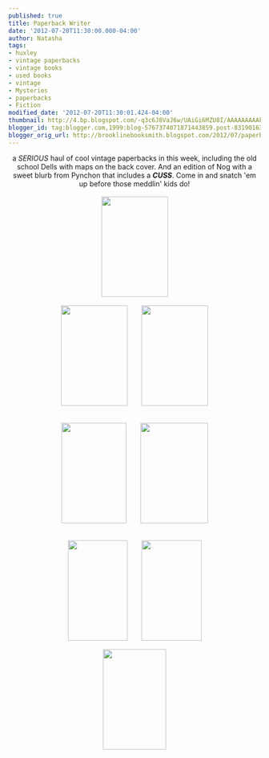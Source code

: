 ```yaml
---
published: true
title: Paperback Writer
date: '2012-07-20T11:30:00.000-04:00'
author: Natasha
tags:
- huxley
- vintage paperbacks
- vintage books
- used books
- vintage
- Mysteries
- paperbacks
- Fiction
modified_date: '2012-07-20T11:30:01.424-04:00'
thumbnail: http://4.bp.blogspot.com/-q3c6J8VaJ6w/UAiGi6MZU8I/AAAAAAAAAkg/_5htCK7lnl8/s72-c/pb4.jpg
blogger_id: tag:blogger.com,1999:blog-5767374071871443859.post-8319016318184438423
blogger_orig_url: http://brooklinebooksmith.blogspot.com/2012/07/paperback-writer.html
---
```


<div class="separator" style="clear: both; text-align: center;">a <i>SERIOUS </i>haul of cool vintage paperbacks in this week, including the old school Dells with maps on the back cover. And an edition of Nog with a sweet blurb from Pynchon that includes a <i><b>CUSS</b></i>. Come in and snatch 'em up before those meddlin' kids do!</div><div class="separator" style="clear: both; text-align: center;"><br /></div><div class="separator" style="clear: both; text-align: center;"><a href="http://4.bp.blogspot.com/-q3c6J8VaJ6w/UAiGi6MZU8I/AAAAAAAAAkg/_5htCK7lnl8/s1600/pb4.jpg" imageanchor="1" style="margin-left: 1em; margin-right: 1em;"><img border="0" height="200" src="http://4.bp.blogspot.com/-q3c6J8VaJ6w/UAiGi6MZU8I/AAAAAAAAAkg/_5htCK7lnl8/s200/pb4.jpg" width="133" /></a></div><div class="separator" style="clear: both; text-align: center;"><br /></div><div class="separator" style="clear: both; text-align: center;"><a href="http://2.bp.blogspot.com/-YjH0nQ56OUE/UAiGYf8KmOI/AAAAAAAAAjw/4VQApZHy6TQ/s1600/pb1.jpg" imageanchor="1" style="margin-left: 1em; margin-right: 1em;"><img border="0" height="200" src="http://2.bp.blogspot.com/-YjH0nQ56OUE/UAiGYf8KmOI/AAAAAAAAAjw/4VQApZHy6TQ/s200/pb1.jpg" width="133" /></a><a href="http://1.bp.blogspot.com/-PaaqulrhNWw/UAiGakD1QtI/AAAAAAAAAj4/7TDQJDw7goU/s1600/pb1a.jpg" imageanchor="1" style="margin-left: 1em; margin-right: 1em;"><img border="0" height="200" src="http://1.bp.blogspot.com/-PaaqulrhNWw/UAiGakD1QtI/AAAAAAAAAj4/7TDQJDw7goU/s200/pb1a.jpg" width="133" /></a></div><br /><br /><div class="separator" style="clear: both; text-align: center;"><a href="http://2.bp.blogspot.com/-k_5Pbuofd5A/UAiGbqi3-0I/AAAAAAAAAkA/XSMOPKPyYXg/s1600/pb2.jpg" imageanchor="1" style="margin-left: 1em; margin-right: 1em;"><img border="0" height="200" src="http://2.bp.blogspot.com/-k_5Pbuofd5A/UAiGbqi3-0I/AAAAAAAAAkA/XSMOPKPyYXg/s200/pb2.jpg" width="130" /></a><a href="http://1.bp.blogspot.com/-kHG9mwDSngI/UAiGcwyUSjI/AAAAAAAAAkI/mS--hWKoK2E/s1600/pb2a.jpg" imageanchor="1" style="margin-left: 1em; margin-right: 1em;"><img border="0" height="200" src="http://1.bp.blogspot.com/-kHG9mwDSngI/UAiGcwyUSjI/AAAAAAAAAkI/mS--hWKoK2E/s200/pb2a.jpg" width="135" /></a></div><br /><br /><div class="separator" style="clear: both; text-align: center;"><a href="http://2.bp.blogspot.com/--mpcBQ6pvLY/UAiGeNOL4GI/AAAAAAAAAkQ/Bqfo96PoVbE/s1600/pb3.jpg" imageanchor="1" style="margin-left: 1em; margin-right: 1em;"><img border="0" height="200" src="http://2.bp.blogspot.com/--mpcBQ6pvLY/UAiGeNOL4GI/AAAAAAAAAkQ/Bqfo96PoVbE/s200/pb3.jpg" width="119" /></a><a href="http://4.bp.blogspot.com/-3nyA8KpYDYU/UAiGgCzMaRI/AAAAAAAAAkY/tkq4XBqJgMM/s1600/pb3a.jpg" imageanchor="1" style="margin-left: 1em; margin-right: 1em;"><img border="0" height="200" src="http://4.bp.blogspot.com/-3nyA8KpYDYU/UAiGgCzMaRI/AAAAAAAAAkY/tkq4XBqJgMM/s200/pb3a.jpg" width="120" /></a></div><br /><div class="separator" style="clear: both; text-align: center;"><a href="http://2.bp.blogspot.com/-h-Yb5fb5nD0/UAiGjz8uRzI/AAAAAAAAAko/xC4SRr7eLgQ/s1600/pb5.jpg" imageanchor="1" style="margin-left: 1em; margin-right: 1em;"><img border="0" height="200" src="http://2.bp.blogspot.com/-h-Yb5fb5nD0/UAiGjz8uRzI/AAAAAAAAAko/xC4SRr7eLgQ/s200/pb5.jpg" width="126" /></a></div><br />
